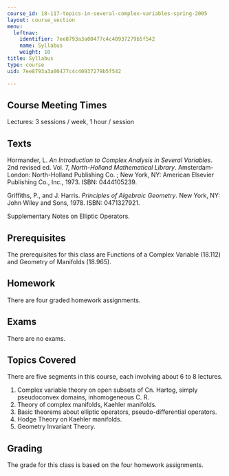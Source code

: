 ```yaml
---
course_id: 18-117-topics-in-several-complex-variables-spring-2005
layout: course_section
menu:
  leftnav:
    identifier: 7ee8793a3a00477c4c40937279b5f542
    name: Syllabus
    weight: 10
title: Syllabus
type: course
uid: 7ee8793a3a00477c4c40937279b5f542

---
```


Course Meeting Times
--------------------

Lectures: 3 sessions / week, 1 hour / session

Texts
-----

Hormander, L. _An Introduction to Complex Analysis in Several Variables_. 2nd revised ed. Vol. 7, _North-Holland Mathematical Library_. Amsterdam-London: North-Holland Publishing Co. ; New York, NY: American Elsevier Publishing Co., Inc., 1973. ISBN: 0444105239.

Griffiths, P., and J. Harris. _Principles of Algebraic Geometry_. New York, NY: John Wiley and Sons, 1978. ISBN: 0471327921.

Supplementary Notes on Elliptic Operators.

Prerequisites
-------------

The prerequisites for this class are Functions of a Complex Variable (18.112) and Geometry of Manifolds (18.965).

Homework
--------

There are four graded homework assignments.

Exams
-----

There are no exams.

Topics Covered
--------------

There are five segments in this course, each involving about 6 to 8 lectures.

1.  Complex variable theory on open subsets of Cn. Hartog, simply pseudoconvex domains, inhomogeneous C. R.
2.  Theory of complex manifolds, Kaehler manifolds.
3.  Basic theorems about elliptic operators, pseudo-differential operators.
4.  Hodge Theory on Kaehler manifolds.
5.  Geometry Invariant Theory.

Grading
-------

The grade for this class is based on the four homework assignments.